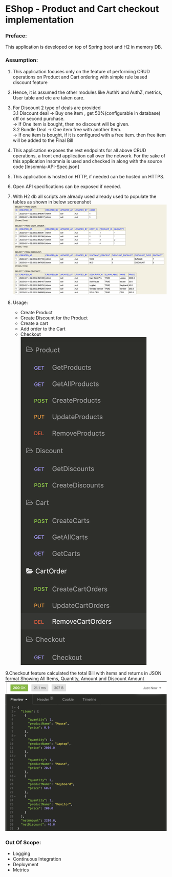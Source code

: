 # EShop - Product and Cart checkout implementation 



### Preface:
This application is developed on top of Spring boot and H2 in memory DB.
<br>
### Assumption:
1. This application focuses only on the feature of performing CRUD operations on Product and Cart ordering with simple rule based discount feature
2. Hence, it is assumed the other modules like AuthN and AuthZ, metrics, User table and etc are taken care.
3. For Discount 2 type of deals are provided <br>
    3.1 Discount deal -> Buy one item , get 50%(configurable in database) off on second purchase.<br>
          -> If One item is bought, then no discount will be given. <br>
    3.2 Bundle Deal -> One item free with another Item. <br>
          -> If one item is bought, if it is configured with a free item. then free item will be added to the Final Bill
4. This application exposes the rest endpoints for all above CRUD operations, a front end application call over the network. For the sake of this application Insomnia is used and checked in along with the source code [Insomnia-API-Spec.json] 
5. This application is hosted on HTTP, if needed can be hosted on HTTPS.
6. Open API specifications can be exposed if needed.
7. With H2 db all scripts are already used already used to populate the tables as shown in below screenshot
![Screenshot](./pict-1.png)

8. Usage:
   - Create Product 
   - Create Discount for the Product
   - Create a cart
   - Add order to the Cart
   - Checkout <br>
![Screenshot](./pict-2.png)

9.Checkout feature calculated the total Bill with items and returns in JSON format Showing All Items, Quantity, Amount and Discount Amount <br>
![Screenshot](./pict-3.png)


### Out Of Scope:
- Logging
- Continuous Integration
- Deployment
- Metrics
